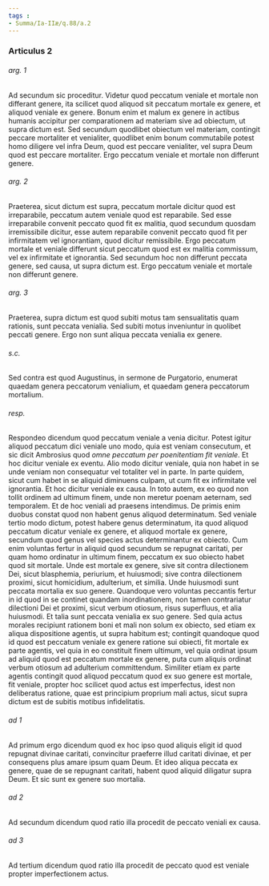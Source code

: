 ```yaml
---
tags : 
- Summa/Ia-IIæ/q.88/a.2
---
```


### Articulus 2

###### arg. 1
Ad secundum sic proceditur. Videtur quod peccatum veniale et mortale non differant genere, ita scilicet quod aliquod sit peccatum mortale ex genere, et aliquod veniale ex genere. Bonum enim et malum ex genere in actibus humanis accipitur per comparationem ad materiam sive ad obiectum, ut supra dictum est. Sed secundum quodlibet obiectum vel materiam, contingit peccare mortaliter et venialiter, quodlibet enim bonum commutabile potest homo diligere vel infra Deum, quod est peccare venialiter, vel supra Deum quod est peccare mortaliter. Ergo peccatum veniale et mortale non differunt genere.

###### arg. 2
Praeterea, sicut dictum est supra, peccatum mortale dicitur quod est irreparabile, peccatum autem veniale quod est reparabile. Sed esse irreparabile convenit peccato quod fit ex malitia, quod secundum quosdam irremissibile dicitur, esse autem reparabile convenit peccato quod fit per infirmitatem vel ignorantiam, quod dicitur remissibile. Ergo peccatum mortale et veniale differunt sicut peccatum quod est ex malitia commissum, vel ex infirmitate et ignorantia. Sed secundum hoc non differunt peccata genere, sed causa, ut supra dictum est. Ergo peccatum veniale et mortale non differunt genere.

###### arg. 3
Praeterea, supra dictum est quod subiti motus tam sensualitatis quam rationis, sunt peccata venialia. Sed subiti motus inveniuntur in quolibet peccati genere. Ergo non sunt aliqua peccata venialia ex genere.

###### s.c.
Sed contra est quod Augustinus, in sermone de Purgatorio, enumerat quaedam genera peccatorum venialium, et quaedam genera peccatorum mortalium.

###### resp.
Respondeo dicendum quod peccatum veniale a venia dicitur. Potest igitur aliquod peccatum dici veniale uno modo, quia est veniam consecutum, et sic dicit Ambrosius quod *omne peccatum per poenitentiam fit veniale*. Et hoc dicitur veniale ex eventu. Alio modo dicitur veniale, quia non habet in se unde veniam non consequatur vel totaliter vel in parte. In parte quidem, sicut cum habet in se aliquid diminuens culpam, ut cum fit ex infirmitate vel ignorantia. Et hoc dicitur veniale ex causa. In toto autem, ex eo quod non tollit ordinem ad ultimum finem, unde non meretur poenam aeternam, sed temporalem. Et de hoc veniali ad praesens intendimus. De primis enim duobus constat quod non habent genus aliquod determinatum. Sed veniale tertio modo dictum, potest habere genus determinatum, ita quod aliquod peccatum dicatur veniale ex genere, et aliquod mortale ex genere, secundum quod genus vel species actus determinantur ex obiecto. Cum enim voluntas fertur in aliquid quod secundum se repugnat caritati, per quam homo ordinatur in ultimum finem, peccatum ex suo obiecto habet quod sit mortale. Unde est mortale ex genere, sive sit contra dilectionem Dei, sicut blasphemia, periurium, et huiusmodi; sive contra dilectionem proximi, sicut homicidium, adulterium, et similia. Unde huiusmodi sunt peccata mortalia ex suo genere. Quandoque vero voluntas peccantis fertur in id quod in se continet quandam inordinationem, non tamen contrariatur dilectioni Dei et proximi, sicut verbum otiosum, risus superfluus, et alia huiusmodi. Et talia sunt peccata venialia ex suo genere. Sed quia actus morales recipiunt rationem boni et mali non solum ex obiecto, sed etiam ex aliqua dispositione agentis, ut supra habitum est; contingit quandoque quod id quod est peccatum veniale ex genere ratione sui obiecti, fit mortale ex parte agentis, vel quia in eo constituit finem ultimum, vel quia ordinat ipsum ad aliquid quod est peccatum mortale ex genere, puta cum aliquis ordinat verbum otiosum ad adulterium committendum. Similiter etiam ex parte agentis contingit quod aliquod peccatum quod ex suo genere est mortale, fit veniale, propter hoc scilicet quod actus est imperfectus, idest non deliberatus ratione, quae est principium proprium mali actus, sicut supra dictum est de subitis motibus infidelitatis.

###### ad 1
Ad primum ergo dicendum quod ex hoc ipso quod aliquis eligit id quod repugnat divinae caritati, convincitur praeferre illud caritati divinae, et per consequens plus amare ipsum quam Deum. Et ideo aliqua peccata ex genere, quae de se repugnant caritati, habent quod aliquid diligatur supra Deum. Et sic sunt ex genere suo mortalia.

###### ad 2
Ad secundum dicendum quod ratio illa procedit de peccato veniali ex causa.

###### ad 3
Ad tertium dicendum quod ratio illa procedit de peccato quod est veniale propter imperfectionem actus.

